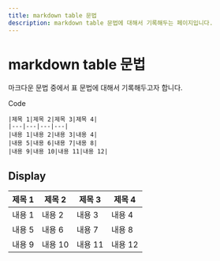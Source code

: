 ```yaml
---
title: markdown table 문법
description: markdown table 문법에 대해서 기록해두는 페이지입니다. 
---
```



markdown table 문법
===


마크다운 문법 중에서 표 문법에 대해서 기록해두고자 합니다. 


Code
```
|제목 1|제목 2|제목 3|제목 4|
|---|---|---|---|
|내용 1|내용 2|내용 3|내용 4|
|내용 5|내용 6|내용 7|내용 8|
|내용 9|내용 10|내용 11|내용 12|
```


Display
---


|제목 1|제목 2|제목 3|제목 4|
|---|---|---|---|
|내용 1|내용 2|내용 3|내용 4|
|내용 5|내용 6|내용 7|내용 8|
|내용 9|내용 10|내용 11|내용 12|




